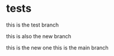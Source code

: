 # tests

this is the test branch

this is also the new branch

this is the new one 
this is the main branch

